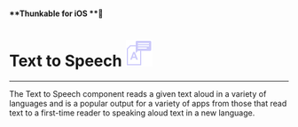 #### **Thunkable for iOS **

# Text to Speech ![](/assets/text-to-speech-ios-icon.png)

---

The Text to Speech component reads a given text aloud in a variety of languages and is a popular output for a variety of apps from those that read text to a first-time reader to speaking aloud text in a new language. 

